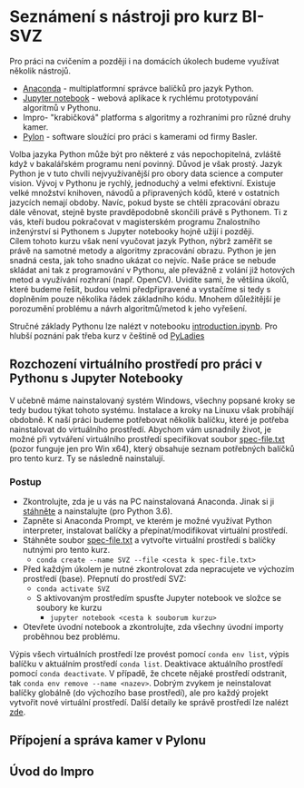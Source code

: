 # Seznámení s nástroji pro kurz BI-SVZ
Pro práci na cvičením a později i na domácích úkolech budeme využívat několik nástrojů. 
* [Anaconda](https://www.anaconda.com/) - multiplatformní správce balíčků pro jazyk Python.
* [Jupyter notebook](http://jupyter.org/) - webová aplikace k rychlému prototypování algoritmů v Pythonu.
* Impro- "krabičková" platforma s algoritmy a rozhraními pro různé druhy kamer.
* [Pylon](https://www.baslerweb.com/en/products/software/basler-pylon-camera-software-suite/) - software sloužící pro práci s kamerami od firmy Basler. 
  
Volba jazyka Python může být pro některé z vás nepochopitelná, zvláště když v bakalářském programu není povinný. Důvod je však prostý. Jazyk Python je v tuto chvíli nejvyužívanější pro obory data science a computer vision. Vývoj v Pythonu je rychlý, jednoduchý a velmi efektivní. Existuje velké množství knihoven, návodů a připravených kódů, které v ostatních jazycích nemají obdoby. Navíc, pokud byste se chtěli zpracování obrazu dále věnovat, stejně byste pravděpodobně skončili právě s Pythonem. Ti z vás, kteří budou pokračovat v magisterském programu Znalostního inženýrství si Pythonem s Jupyter notebooky hojně užijí i později.
​    
Cílem tohoto kurzu však není vyučovat jazyk Python, nýbrž zaměřit se právě na samotné metody a algoritmy zpracování obrazu. Python je jen snadná cesta, jak toho snadno ukázat co nejvíc. Naše práce se nebude skládat ani tak z programování v Pythonu, ale převážně z volání již hotových metod a využívání rozhraní (např. OpenCV). Uvidíte sami, že většina úkolů, které budeme řešit, budou velmi předpřipravené a vystačíme si tedy s doplněním pouze několika řádek základního kódu. Mnohem důležitější je porozumění problému a návrh algoritmů/metod k jeho vyřešení.

Stručné základy Pythonu lze nalézt v notebooku [introduction.ipynb](introduction.ipynb). Pro hlubší poznání pak třeba kurz v češtině od [PyLadies](https://naucse.python.cz/course/pyladies/)

## Rozchození virtuálního prostředí pro práci v Pythonu s Jupyter Notebooky
V učebně máme nainstalovaný systém Windows, všechny popsané kroky se tedy budou týkat tohoto systému. Instalace a kroky na Linuxu však probíhájí obdobně. 
K naší práci budeme potřebovat několik balíčku, které je potřeba nainstalovat do virtuálního prostředí. Abychom vám usnadnily život, je možné při vytváření virtuálního prostředí specifikovat soubor [spec-file.txt](spec-file.txt) (pozor funguje jen pro Win x64), který obsahuje seznam potřebných balíčků pro tento kurz. Ty se následně nainstalují. 

### Postup
* Zkontrolujte, zda je u vás na PC nainstalovaná Anaconda. Jinak si ji [stáhněte](https://www.anaconda.com/download) a nainstalujte (pro Python 3.6).
* Zapněte si Anaconda Prompt, ve kterém je možné využívat Python interpreter, instalovat balíčky a přepínat/modifikovat virtuální prostředí.
* Stáhněte soubor  [spec-file.txt](spec-file.txt) a vytvořte virtuální prostředí s balíčky nutnými pro tento kurz.
	* `conda create --name SVZ --file <cesta k spec-file.txt>`
* Před každým úkolem je nutné zkontrolovat zda nepracujete ve výchozím prostředí (base). Přepnutí do prostředí SVZ:
	* `conda activate SVZ`
	* S aktivovaným prostředím spusťte Jupyter notebook ve složce se soubory ke kurzu
		* `jupyter notebook <cesta k souborum kurzu>` 
*  Otevřete úvodní notebook a zkontrolujte, zda všechny úvodní importy proběhnou bez problému.

Výpis všech virtuálních prostředí lze provést pomocí `conda env list`, výpis balíčku v aktuálním prostředí `conda list`. Deaktivace aktuálního prostředí pomocí `conda deactivate`.  V případě, že chcete nějaké prostředí odstranit, tak `conda env remove --name <nazev>`. Dobrým zvykem je neinstalovat balíčky globálně (do výchozího base prostředí), ale pro každý projekt vytvořit nové virtuální prostředí. Další detaily ke správě prostředí lze nalézt [zde](https://conda.io/docs/user-guide/tasks/manage-environments.html).

## Přípojení a správa kamer v Pylonu 
## Úvod do Impro

<!--stackedit_data:
eyJoaXN0b3J5IjpbMTk4NDc0MDg2Miw0Mzk5NDMxOTJdfQ==
-->
